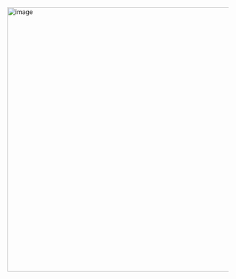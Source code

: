 <img width="602" alt="image" src="https://user-images.githubusercontent.com/64869220/166806124-ca971563-6d3b-4a62-aefc-344f252c15e4.png">

